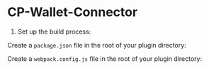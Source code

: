 # CP-Wallet-Connector

1. Set up the build process:

Create a `package.json` file in the root of your plugin directory:

Create a `webpack.config.js` file in the root of your plugin directory:
